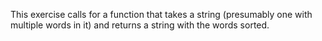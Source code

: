 This exercise calls for a function that takes a string (presumably one with multiple words in it) and returns a string with the words sorted.
